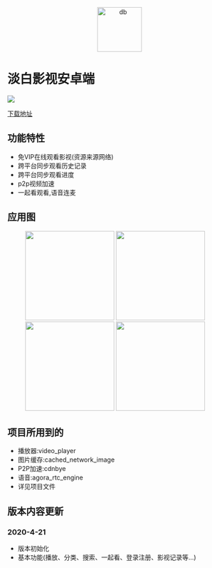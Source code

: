 <p align="center">
<img src="http://img.p00q.cn:222/2019/10/25/b8fc388600d73.ico" alt="db" width="100">
</p>

# 淡白影视安卓端

![](https://img.shields.io/badge/%E7%89%88%E6%9C%AC-1.0.0-blue)

[下载地址](https://danbai-cloud.oss-cn-chengdu.aliyuncs.com/uploads%2F2020%2F04%2F21%2F%E6%B7%A1%E7%99%BD%E5%BD%B1%E8%A7%86_Flutter.apk)

## 功能特性

+ 免VIP在线观看影视(资源来源网络)
+ 跨平台同步观看历史记录
+ 跨平台同步观看进度
+ p2p视频加速
+ 一起看观看,语音连麦


## 应用图

<figure class="third">
<img src="http://danbai.oss-cn-chengdu.aliyuncs.com/img/2020/04/21/ad07b5a4e0f1d.jpg" width="200">
<img src="http://danbai.oss-cn-chengdu.aliyuncs.com/img/2020/04/21/f0655b33db660.jpg" width="200">
<img src="http://danbai.oss-cn-chengdu.aliyuncs.com/img/2020/04/21/b990dc0ce9410.jpg" width="200">
<img src="http://danbai.oss-cn-chengdu.aliyuncs.com/img/2020/04/21/6dec09423ddd7.jpg" width="200">
</figure>

## 项目所用到的

+ 播放器:video_player
+ 图片缓存:cached_network_image
+ P2P加速:cdnbye
+ 语音:agora_rtc_engine
+ 详见项目文件

## 版本内容更新

### 2020-4-21

+ 版本初始化
+ 基本功能(播放、分类、搜索、一起看、登录注册、影视记录等...)

